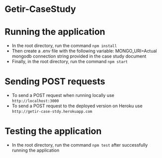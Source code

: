 # Getir-CaseStudy

# Running the application

* In the root directory, run the command `npm install`
* Then create a .env file with the following variable: MONGO_URI=Actual mongodb connection string provided in the case study document
* Finally, in the root directory, run the command `npm start`

# Sending POST requests

* To send a POST request when running locally use ```http://localhost:3000```
* To send a POST request to the deployed version on Heroku use ```http://getir-case-stdy.herokuapp.com```

# Testing the application

* In the root directory, run the command `npm test` after successfully running the application

